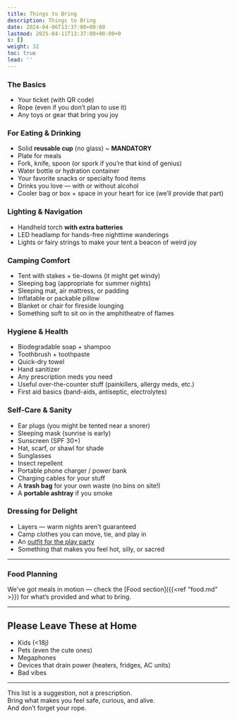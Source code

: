 ```yaml
---
title: Things to Bring
description: Things to Bring
date: 2024-04-06T13:37:00+00:00
lastmod: 2025-04-11T13:37:00+00:00+0
s: []
weight: 32
toc: true
lead: ''
---
```


### The Basics
- Your ticket (with QR code)
- Rope (even if you don’t plan to use it)
- Any toys or gear that bring you joy

### For Eating & Drinking
- Solid **reusable cup** (no glass) ~ **MANDATORY**
- Plate for meals
- Fork, knife, spoon (or spork if you’re that kind of genius)
- Water bottle or hydration container
- Your favorite snacks or specialty food items
- Drinks you love — with or without alcohol
- Cooler bag or box + space in your heart for ice (we’ll provide that part)

### Lighting & Navigation
- Handheld torch **with extra batteries**
- LED headlamp for hands-free nighttime wanderings
- Lights or fairy strings to make your tent a beacon of weird joy

### Camping Comfort
- Tent with stakes + tie-downs (it might get windy)
- Sleeping bag (appropriate for summer nights)
- Sleeping mat, air mattress, or padding
- Inflatable or packable pillow
- Blanket or chair for fireside lounging
- Something soft to sit on in the amphitheatre of flames

### Hygiene & Health
- Biodegradable soap + shampoo
- Toothbrush + toothpaste
- Quick-dry towel
- Hand sanitizer
- Any prescription meds you need
- Useful over-the-counter stuff (painkillers, allergy meds, etc.)
- First aid basics (band-aids, antiseptic, electrolytes)

### Self-Care & Sanity
- Ear plugs (you might be tented near a snorer)
- Sleeping mask (sunrise is early)
- Sunscreen (SPF 30+)
- Hat, scarf, or shawl for shade
- Sunglasses
- Insect repellent
- Portable phone charger / power bank
- Charging cables for your stuff
- A **trash bag** for your own waste (no bins on site!)
- A **portable ashtray** if you smoke

### Dressing for Delight
- Layers — warm nights aren’t guaranteed
- Camp clothes you can move, tie, and play in
- An [outfit for the play party](/practical/dresscode)
- Something that makes you feel hot, silly, or sacred

---

### Food Planning

We’ve got meals in motion — check the [Food section]({{<ref "food.md" >}}) for what’s provided and what to bring.

---

## Please Leave These at Home

- Kids (<18j)
- Pets (even the cute ones)
- Megaphones
- Devices that drain power (heaters, fridges, AC units)
- Bad vibes

---

This list is a suggestion, not a prescription.  
Bring what makes you feel safe, curious, and alive.  
And don’t forget your rope.
